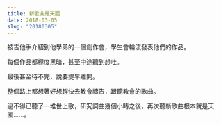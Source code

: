 ```yaml
---
title: 新歌曲是天國
date: 2018-03-05
slug: "20180305"
---
```


被吉他手介紹到他學弟的一個創作會，學生會輪流發表他們的作品。

每個作品都極度黑暗，甚至中途聽到想吐。

最後甚至待不完，說要提早離開。

整個路上都想著好想趕快去教會禱告，跟聽教會的歌曲。

逼不得已聽了一堆世上歌，研究詞曲幾個小時之後，再次聽新歌曲根本就是天國......。
